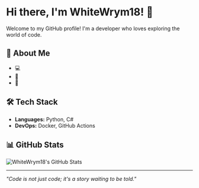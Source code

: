 # Hi there, I'm WhiteWrym18! 🐉

Welcome to my GitHub profile! I'm a developer who loves exploring the world of code. 

## 🌟 About Me
- 💻 
- 🌱 
- 🚀

  
## 🛠️ Tech Stack
- **Languages:** Python, C#
- **DevOps:** Docker, GitHub Actions

## 📊 GitHub Stats
![WhiteWrym18's GitHub Stats](https://github-readme-stats.vercel.app/api?username=WhiteWrym18&show_icons=true&theme=tokyonight)

---

*"Code is not just code; it's a story waiting to be told."*
<!---
WhiteWrym18/WhiteWrym18 is a ✨ special ✨ repository because its `README.md` (this file) appears on your GitHub profile.
You can click the Preview link to take a look at your changes.
--->
